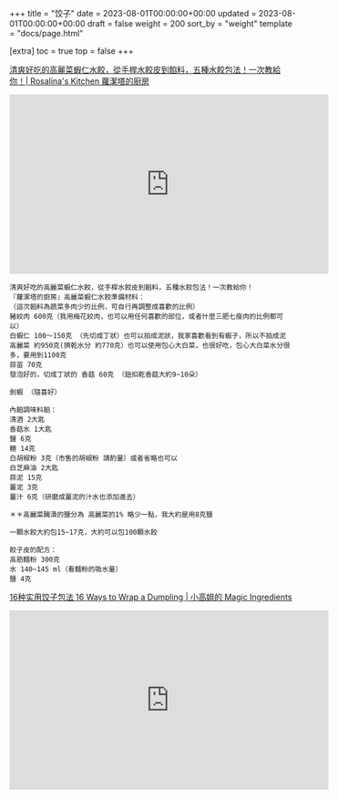+++
title = "饺子"
date = 2023-08-01T00:00:00+00:00
updated = 2023-08-01T00:00:00+00:00
draft = false
weight = 200
sort_by = "weight"
template = "docs/page.html"

[extra]
toc = true
top = false
+++

[清爽好吃的高麗菜蝦仁水餃，從手桿水餃皮到餡料，五種水餃包法！一次教給你！| Rosalina's Kitchen 蘿潔塔的廚房](https://www.youtube.com/watch?v=6OdWBIsUA1g)

<iframe width="560" height="315" src="https://www.youtube.com/embed/6OdWBIsUA1g" title="YouTube video player" frameborder="0" allow="accelerometer; autoplay; clipboard-write; encrypted-media; gyroscope; picture-in-picture" allowfullscreen></iframe>

```
清爽好吃的高麗菜蝦仁水餃，從手桿水餃皮到餡料，五種水餃包法！一次教給你！
『蘿潔塔的廚房』高麗菜蝦仁水餃準備材料：
（這次餡料為蔬菜多肉少的比例，可自行再調整成喜歡的比例）
豬絞肉 600克（我用梅花絞肉，也可以用任何喜歡的部位，或者什麼三肥七瘦肉的比例都可以）
白蝦仁 100～150克 （先切成丁狀）也可以拍成泥狀，我家喜歡看到有蝦子，所以不拍成泥
高麗菜 約950克(擠乾水分 約770克）也可以使用包心大白菜，也很好吃，包心大白菜水分很多，要用到1100克
蒜苗 70克
發泡好的，切成丁狀的 香菇 60克 （鈕扣乾香菇大約9~10朵）

劍蝦 （隨喜好）
 
內餡調味料餡：
清酒 2大匙
香菇水 1大匙
鹽 6克
糖 14克
白胡椒粉 3克（市售的胡椒粉 請酌量）或者省略也可以
白芝麻油 2大匙
蒜泥 15克
薑泥 3克
薑汁 6克（研磨成薑泥的汁水也添加進去）

＊＊高麗菜醃漬的鹽分為 高麗菜的1% 略少一點，我大約是用8克鹽

一顆水餃大約包15~17克，大約可以包100顆水餃

餃子皮的配方：
高筋麵粉 300克
水 140~145 ml（看麵粉的吸水量）
鹽 4克
```


[16种实用饺子包法 16 Ways to Wrap a Dumpling | 小高姐的 Magic Ingredients](https://www.youtube.com/watch?v=bGzbJpLExDM)

<iframe width="560" height="315" src="https://www.youtube.com/embed/bGzbJpLExDM" title="YouTube video player" frameborder="0" allow="accelerometer; autoplay; clipboard-write; encrypted-media; gyroscope; picture-in-picture" allowfullscreen></iframe>

